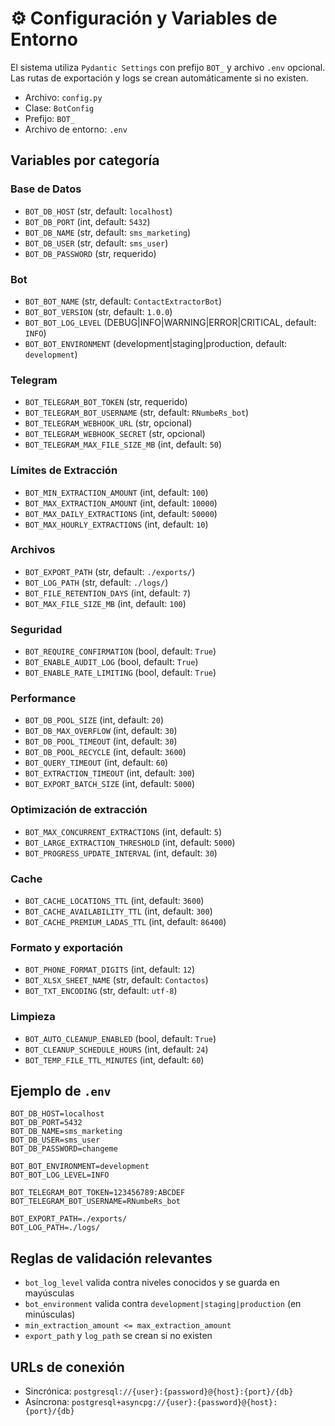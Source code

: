 # ⚙️ Configuración y Variables de Entorno

El sistema utiliza `Pydantic Settings` con prefijo `BOT_` y archivo `.env` opcional. Las rutas de exportación y logs se crean automáticamente si no existen.

- Archivo: `config.py`
- Clase: `BotConfig`
- Prefijo: `BOT_`
- Archivo de entorno: `.env`

## Variables por categoría

### Base de Datos
- `BOT_DB_HOST` (str, default: `localhost`)
- `BOT_DB_PORT` (int, default: `5432`)
- `BOT_DB_NAME` (str, default: `sms_marketing`)
- `BOT_DB_USER` (str, default: `sms_user`)
- `BOT_DB_PASSWORD` (str, requerido)

### Bot
- `BOT_BOT_NAME` (str, default: `ContactExtractorBot`)
- `BOT_BOT_VERSION` (str, default: `1.0.0`)
- `BOT_BOT_LOG_LEVEL` (DEBUG|INFO|WARNING|ERROR|CRITICAL, default: `INFO`)
- `BOT_BOT_ENVIRONMENT` (development|staging|production, default: `development`)

### Telegram
- `BOT_TELEGRAM_BOT_TOKEN` (str, requerido)
- `BOT_TELEGRAM_BOT_USERNAME` (str, default: `RNumbeRs_bot`)
- `BOT_TELEGRAM_WEBHOOK_URL` (str, opcional)
- `BOT_TELEGRAM_WEBHOOK_SECRET` (str, opcional)
- `BOT_TELEGRAM_MAX_FILE_SIZE_MB` (int, default: `50`)

### Límites de Extracción
- `BOT_MIN_EXTRACTION_AMOUNT` (int, default: `100`)
- `BOT_MAX_EXTRACTION_AMOUNT` (int, default: `10000`)
- `BOT_MAX_DAILY_EXTRACTIONS` (int, default: `50000`)
- `BOT_MAX_HOURLY_EXTRACTIONS` (int, default: `10`)

### Archivos
- `BOT_EXPORT_PATH` (str, default: `./exports/`)
- `BOT_LOG_PATH` (str, default: `./logs/`)
- `BOT_FILE_RETENTION_DAYS` (int, default: `7`)
- `BOT_MAX_FILE_SIZE_MB` (int, default: `100`)

### Seguridad
- `BOT_REQUIRE_CONFIRMATION` (bool, default: `True`)
- `BOT_ENABLE_AUDIT_LOG` (bool, default: `True`)
- `BOT_ENABLE_RATE_LIMITING` (bool, default: `True`)

### Performance
- `BOT_DB_POOL_SIZE` (int, default: `20`)
- `BOT_DB_MAX_OVERFLOW` (int, default: `30`)
- `BOT_DB_POOL_TIMEOUT` (int, default: `30`)
- `BOT_DB_POOL_RECYCLE` (int, default: `3600`)
- `BOT_QUERY_TIMEOUT` (int, default: `60`)
- `BOT_EXTRACTION_TIMEOUT` (int, default: `300`)
- `BOT_EXPORT_BATCH_SIZE` (int, default: `5000`)

### Optimización de extracción
- `BOT_MAX_CONCURRENT_EXTRACTIONS` (int, default: `5`)
- `BOT_LARGE_EXTRACTION_THRESHOLD` (int, default: `5000`)
- `BOT_PROGRESS_UPDATE_INTERVAL` (int, default: `30`)

### Cache
- `BOT_CACHE_LOCATIONS_TTL` (int, default: `3600`)
- `BOT_CACHE_AVAILABILITY_TTL` (int, default: `300`)
- `BOT_CACHE_PREMIUM_LADAS_TTL` (int, default: `86400`)

### Formato y exportación
- `BOT_PHONE_FORMAT_DIGITS` (int, default: `12`)
- `BOT_XLSX_SHEET_NAME` (str, default: `Contactos`)
- `BOT_TXT_ENCODING` (str, default: `utf-8`)

### Limpieza
- `BOT_AUTO_CLEANUP_ENABLED` (bool, default: `True`)
- `BOT_CLEANUP_SCHEDULE_HOURS` (int, default: `24`)
- `BOT_TEMP_FILE_TTL_MINUTES` (int, default: `60`)

## Ejemplo de `.env`

```env
BOT_DB_HOST=localhost
BOT_DB_PORT=5432
BOT_DB_NAME=sms_marketing
BOT_DB_USER=sms_user
BOT_DB_PASSWORD=changeme

BOT_BOT_ENVIRONMENT=development
BOT_BOT_LOG_LEVEL=INFO

BOT_TELEGRAM_BOT_TOKEN=123456789:ABCDEF
BOT_TELEGRAM_BOT_USERNAME=RNumbeRs_bot

BOT_EXPORT_PATH=./exports/
BOT_LOG_PATH=./logs/
```

## Reglas de validación relevantes

- `bot_log_level` valida contra niveles conocidos y se guarda en mayúsculas
- `bot_environment` valida contra `development|staging|production` (en minúsculas)
- `min_extraction_amount <= max_extraction_amount`
- `export_path` y `log_path` se crean si no existen

## URLs de conexión

- Sincrónica: `postgresql://{user}:{password}@{host}:{port}/{db}`
- Asíncrona: `postgresql+asyncpg://{user}:{password}@{host}:{port}/{db}`
